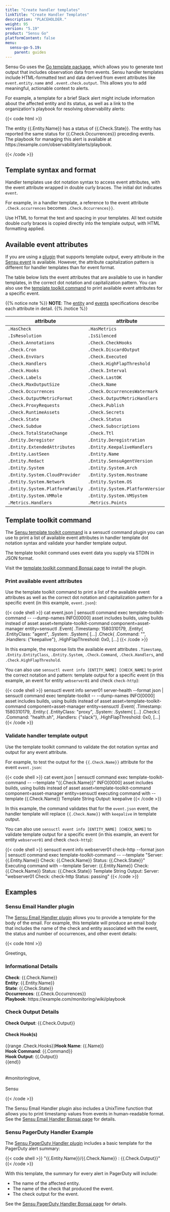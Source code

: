 ```yaml
---
title: "Create handler templates"
linkTitle: "Create Handler Templates"
description: "PLACEHOLDER."
weight: 95
version: "5.19"
product: "Sensu Go"
platformContent: false
menu: 
  sensu-go-5.19:
    parent: guides
---
```


Sensu Go uses the [Go template package][1], which allows you to generate text output that includes observation data from events.
Sensu handler templates include HTML-formatted text and data derived from event attributes like `event.entity.name` and `.event.check.output`.
This allows you to add meaningful, actionable context to alerts.

For example, a template for a brief Slack alert might include information about the affected entity and its status, as well as a link to the organization's playbook for resolving observability alerts:

{{< code html >}}

<html>
The entity {{.Entity.Name}} has a status of {{.Check.State}}. The entity has reported the same status for {{.Check.Occurrences}} preceding events.<br>
The playbook for managing this alert is available at https://example.com/observability/alerts/playbook.
</html>

{{< /code >}}

## Template syntax and format

Handler templates use dot notation syntax to access event attributes, with the event attribute wrapped in double curly braces.
The initial dot indicates `event`.

For example, in a handler template, a reference to the event attribute `.Check.occurrences` becomes `.Check.Occurrences}}`.

Use HTML to format the text and spacing in your templates.
All text outside double curly braces is copied directly into the template output, with HTML formatting applied.

## Available event attributes

If you are using a [plugin][7] that supports template output, every attribute in the [Sensu event][3] is available.
However, the attribute capitalization pattern is different for handler templates than for event format.

The table below lists the event attributes that are available to use in handler templates, in the correct dot notation and capitalization pattern.
You can also use the [template toolkit command][11] to print available event attributes for a specific event.

{{% notice note %}}
**NOTE**: The [entity](../../reference/entities/#spec-attributes) and [events](../../reference/events/#spec-attributes) specifications describe each attribute in detail.
{{% /notice %}}

| attribute | attribute | attribute |
| --- | --- | --- |
| `.HasCheck` | `.HasMetrics` | `.IsIncident` |
| `.IsResolution` | `.IsSilenced` | `.Timestamp` |
| `.Check.Annotations` | `.Check.CheckHooks` | `.Check.Command` |
| `.Check.Cron` | `.Check.DiscardOutput` | `.Check.Duration` |
| `.Check.EnvVars` | `.Check.Executed` | `.Check.ExtendedAttributes` |
| `.Check.Handlers` | `.Check.HighFlapThreshold` | `.Check.History` |
| `.Check.Hooks` | `.Check.Interval` | `.Check.Issued` |
| `.Check.Labels` | `.Check.LastOK` | `.Check.LowFlapThreshold` |
| `.Check.MaxOutputSize` | `.Check.Name` | `.Check.Namespace` |
| `.Check.Occurrences` | `.Check.OccurrencesWatermark` | `.Check.Output` |
| `.Check.OutputMetricFormat` | `.Check.OutputMetricHandlers` | `.Check.ProxyEntityName` |
| `.Check.ProxyRequests` | `.Check.Publish` | `.Check.RoundRobin` |
| `.Check.RuntimeAssets` | `.Check.Secrets` | `.Check.Silenced` |
| `.Check.State` | `.Check.Status` | `.Check.Stdin` |
| `.Check.Subdue` | `.Check.Subscriptions` | `.Check.Timeout` |
| `.Check.TotalStateChange` | `.Check.Ttl` | `.Entity.Annotations` |
| `.Entity.Deregister` | `.Entity.Deregistration` | `.Entity.EntityClass` |
| `.Entity.ExtendedAttributes` | `.Entity.KeepaliveHandlers` | `.Entity.Labels` |
| `.Entity.LastSeen` | `.Entity.Name` | `.Entity.Namespace` |
| `.Entity.Redact` | `.Entity.SensuAgentVersion` | `.Entity.Subscriptions` |
| `.Entity.System` | `.Entity.System.Arch` | `.Entity.System.ARMVersion` |
| `.Entity.System.CloudProvider` | `.Entity.System.Hostname` | `.Entity.System.LibcType` |
| `.Entity.System.Network` | `.Entity.System.OS` | `.Entity.System.Platform` |
| `.Entity.System.PlatformFamily` | `.Entity.System.PlatformVersion` | `.Entity.System.Processes` |
| `.Entity.System.VMRole` | `.Entity.System.VMSystem` | `.Entity.User` |
| `.Metrics.Handlers` | `.Metrics.Points` | |

## Template toolkit command

The [Sensu template toolkit command][8] is a sensuctl command plugin you can use to print a list of available event attributes in handler template dot notation syntax and validate your handler template output.

The template toolkit command uses event data you supply via STDIN in JSON format.

Visit the [template toolkit command Bonsai page][8] to install the plugin.

### Print available event attributes

Use the template toolkit command to print a list of the available event attributes as well as the correct dot notation and capitalization pattern for a specific event (in this example, `event.json`):

{{< code shell >}}
cat event.json | sensuctl command exec template-toolkit-command -- --dump-names
INFO[0000] asset includes builds, using builds instead of asset  asset=template-toolkit-command component=asset-manager entity=sensuctl
.Event{
    .Timestamp: 1580310179,
	.Entity{
    	.EntityClass: "agent",
    	.System:      .System{
	[...]
	.Check{
    	.Command:           "",
    	.Handlers:          {"keepalive"},
    	.HighFlapThreshold: 0x0,
	[...]
{{< /code >}}

In this example, the response lists the available event attributes `.Timestamp`, `.Entity.EntityClass`, `.Entity.System`, `.Check.Command`, `.Check.Handlers`, and `.Check.HighFlapThreshold`.

You can also use `sensuctl event info [ENTITY_NAME] [CHECK_NAME]` to print the correct notation and pattern: template output for a specific event (in this example, an event for entity `webserver01` and check `check-http`):

{{< code shell >}}
sensuctl event info server01 server-health --format json | sensuctl command exec template-toolkit -- --dump-names
INFO[0000] asset includes builds, using builds instead of asset  asset=template-toolkit-command component=asset-manager entity=sensuctl
.Event{
    .Timestamp: 1580310179,
    .Entity:{
        .EntityClass:        "proxy",
        .System:             .System{
	[...]
    .Check:{
        .Command:           "health.sh",
        .Handlers:          {"slack"},
        .HighFlapThreshold: 0x0,
    [...]
{{< /code >}}

### Validate handler template output

Use the template toolkit command to validate the dot notation syntax and output for any event attribute.

For example, to test the output for the `{{.Check.Name}}` attribute for the event `event.json`:

{{< code shell >}}
cat event.json | sensuctl command exec template-toolkit-command -- --template "{{.Check.Name}}"
INFO[0000] asset includes builds, using builds instead of asset  asset=template-toolkit-command component=asset-manager entity=sensuctl
executing command with --template {{.Check.Name}}
Template String Output: keepalive
{{< /code >}}

In this example, the command validates that for the `event.json` event, the handler template will replace `{{.Check.Name}}` with `keepalive` in template output.

You can also use `sensuctl event info [ENTITY_NAME] [CHECK_NAME]` to validate template output for a specific event (in this example, an event for entity `webserver01` and check `check-http`):

{{< code shell >}}
sensuctl event info webserver01 check-http --format json | sensuctl command exec template-toolkit-command -- --template "Server: {{.Entity.Name}} Check: {{.Check.Name}} Status: {{.Check.State}}"
Executing command with --template Server: {{.Entity.Name}} Check: {{.Check.Name}} Status: {{.Check.State}}
Template String Output: Server: "webserver01 Check: check-http Status: passing"
{{< /code >}}

## Examples

### Sensu Email Handler plugin

The [Sensu Email Handler plugin][9] allows you to provide a template for the body of the email.
For example, this template will produce an email body that includes the name of the check and entity associated with the event, the status and number of occurrences, and other event details:

{{< code html >}}

<html>
Greetings,

<h3>Informational Details</h3>
<b>Check</b>: {{.Check.Name}}<br>
<b>Entity</b>: {{.Entity.Name}}<br>
<b>State</b>: {{.Check.State}}<br>
<b>Occurrences</b>: {{.Check.Occurrences}}<br>
<b>Playbook</b>: https://example.com/monitoring/wiki/playbook
<h3>Check Output Details</h3>
<b>Check Output</b>: {{.Check.Output}}
<h4>Check Hook(s)</h4>
{{range .Check.Hooks}}<b>Hook Name</b>:  {{.Name}}<br>
<b>Hook Command</b>:  {{.Command}}<br>
<b>Hook Output</b>: {{.Output}}<br>
{{end}}<br>
<br>
<br>
#monitoringlove,<br>
<br>
Sensu<br>
</html>

{{< /code >}}

The Sensu Email Handler plugin also includes a UnixTime function that allows you to print timestamp values from events in human-readable format.
See the [Sensu Email Handler Bonsai page][9] for details.

### Sensu PagerDuty Handler Example

The [Sensu PagerDuty Handler plugin][10] includes a basic template for the PagerDuty alert summary:

{{< code shell >}}
"{{.Entity.Name}}/{{.Check.Name}} : {{.Check.Output}}"
{{< /code >}}

With this template, the summary for every alert in PagerDuty will include:

- The name of the affected entity.
- The name of the check that produced the event.
- The check output for the event.

See the [Sensu PagerDuty Handler Bonsai page][10] for details.


[1]: https://pkg.go.dev/text/template
[3]: ../../reference/events/#spec-attributes
[4]: #available-event-attributes
[5]: https://golang.org/pkg/time/#Time.Format
[6]: https://yourbasic.org/golang/format-parse-string-time-date-example/
[7]: https://bonsai.sensu.io/
[8]: https://bonsai.sensu.io/assets/sensu/template-toolkit-command
[9]: https://bonsai.sensu.io/assets/sensu/sensu-email-handler
[10]: https://bonsai.sensu.io/assets/sensu/sensu-pagerduty-handler
[11]: #print-available-event-attributes
